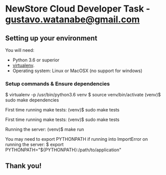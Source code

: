 # NewStore Cloud Developer Task - gustavo.watanabe@gmail.com

## Setting up your environment

You will need:

- Python 3.6 or superior
- [virtualenv](http://docs.python-guide.org/en/latest/dev/virtualenvs/).
- Operating system: Linux or MacOSX (no support for windows)

### Setup commands & Ensure dependencies

$ virtualenv -p /usr/bin/python3.6 venv
$ source venv/bin/activate
(venv)$ sudo make dependencies

First time running make tests:
(venv)$ sudo make tests

First time running make tests:
(venv)$ sudo make tests

Running the server:
(venv)$ make run

You may need to export PYTHONPATH if running into ImportError on running the server:
$ export PYTHONPATH="${PYTHONPATH}:/path/to/application"

#### 

## Thank you!
